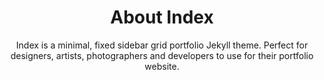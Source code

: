 ---
title: About Index
subtitle: Index is a minimal, fixed sidebar grid portfolio Jekyll theme. Perfect for designers, artists, photographers and developers to use for their portfolio website.
description: Index is a minimal, fixed sidebar grid portfolio Jekyll theme.
featured_image: /images/demo/demo-landscape.jpg
---